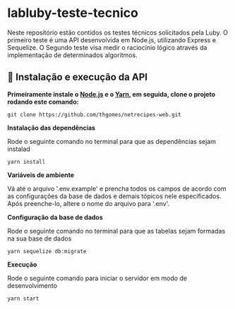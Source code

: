 # labluby-teste-tecnico
Neste repositório estão contidos os testes técnicos solicitados pela Luby. O primeiro teste é uma API desenvolvida em Node.js, utilizando Express e Sequelize. O Segundo teste visa medir o raciocínio lógico através da implementação de determinados algoritmos.


## 🚀 Instalação e execução da API

**Primeiramente instale o [Node.js](https://nodejs.org/en/download/) e o [Yarn](https://yarnpkg.com/), em seguida, clone o projeto rodando este comando:**

```git clone https://github.com/thgomes/netrecipes-web.git```

**Instalação das dependências**

Rode o seguinte comando no terminal para que as dependências sejam instalad

```yarn install```

**Variáveis de ambiente**

Vá até o arquivo '.env.example' e prencha todos os campos de acordo com as configurações da base de dados e demais tópicos nele especificados. Após preenche-lo, altere o nome do arquivo para '.env'.

**Configuração da base de dados**

Rode o seguinte comando no terminal para que as tabelas sejam formadas na sua base de dados

```yarn sequelize db:migrate```

**Execução**

Rode o seguinte comando para iniciar o servidor em modo de desenvolvimento

```yarn start```
